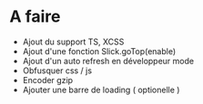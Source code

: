 # A faire

- Ajout du support TS, XCSS
- Ajout d'une fonction Slick.goTop(enable)
- Ajout d'un auto refresh en développeur mode
- Obfusquer css / js
- Encoder gzip
- Ajouter une barre de loading ( optionelle )

